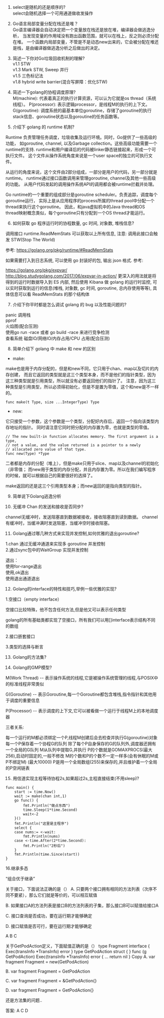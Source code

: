 


1. select是随机的还是顺序的?     
select会随机选择一个可用通道做收发操作

2. Go语言局部变量分配在栈还是堆？    
Go语言编译器会自动决定把一个变量放在栈还是放在堆，编译器会做逃逸分析，
当发现变量的作用域没有跑出函数范围，就可以在栈上，反之则必须分配在堆。
一个函数内局部变量，不管是不是动态new出来的，它会被分配在堆还是栈，是由编译器做逃逸分析之后做出的决定。

3. 简述一下你对Go垃圾回收机制的理解?    
v1.1 STW    
v1.3 Mark STW, Sweep 并行    
v1.5 三色标记法    
v1.8 hybrid write barrier(混合写屏障：优化STW)    

4. 简述一下golang的协程调度原理?    
M(machine): 代表着真正的执行计算资源，可以认为它就是os thread（系统线程）。
P(processor): 表示逻辑processor，是线程M的执行的上下文。
G(goroutine): 调度系统的最基本单位goroutine，存储了goroutine的执行stack信息、goroutine状态以及goroutine的任务函数等。


5. 介绍下 golang 的 runtime 机制?    

Runtime 负责管理任务调度，垃圾收集及运行环境。同时，Go提供了一些高级的功能，
如goroutine, channel, 以及Garbage collection。这些高级功能需要一个runtime的支持. 
runtime和用户编译后的代码被linker静态链接起来，形成一个可执行文件。
这个文件从操作系统角度来说是一个user space的独立的可执行文件。 

从运行的角度来说，这个文件由2部分组成，一部分是用户的代码，另一部分就是runtime。
runtime通过接口函数调用来管理goroutine, channel及其他一些高级的功能。
从用户代码发起的调用操作系统API的调用都会被runtime拦截并处理。

Go runtime的一个重要的组成部分是goroutine scheduler。负责追踪，调度每个goroutine运行，
实际上是从应用程序的process所属的thread pool中分配一个thread来执行这个goroutine。
因此，和java虚拟机中的Java thread和OS thread映射概念类似，每个goroutine只有分配到一个OS thread才能运行。

6. 如何获取 go 程序运行时的协程数量, gc 时间, 对象数, 堆栈信息?

调用接口 runtime.ReadMemStats 可以获取以上所有信息, 注意: 调用此接口会触发 STW(Stop The World)

参考: https://golang.org/pkg/runtime/#ReadMemStats

如果需要打入到日志系统, 可以使用 go 封装好的包, 输出 json 格式. 参考:

https://golang.org/pkg/expvar/
http://blog.studygolang.com/2017/06/expvar-in-action/
更深入的用法就是将得到的运行时数据导入到 ES 内部, 然后使用 Kibana 做 golang 的运行时监控, 可以实时获取到运行的信息(堆栈, 对象数, gc 时间, goroutine, 总内存使用等等), 具体信息可以看 ReadMemStats 的那个结构体

7. 介绍下你平时都是怎么调试 golang 的 bug 以及性能问题的?   
 
panic 调用栈    
pprof    
火焰图(配合压测)        
使用go run -race 或者 go build -race 来进行竞争检测        
查看系统 磁盘IO/网络IO/内存占用/CPU 占用(配合压测)        


8. 简单介绍下 golang 中 make 和 new 的区别    
- make:

make也是用于内存分配的，但是和new不同，它只用于chan、map以及切片的内存创建，
而且它返回的类型就是这三个类型本身，而不是他们的指针类型，因为这三种类型就是引用类型，所以就没有必要返回他们的指针了。
注意，因为这三种类型是引用类型，所以必须得初始化，但是不是置为零值，这个和new是不一样的。
```
func make(t Type, size ...IntegerType) Type
```

- new:

它只接受一个参数，这个参数是一个类型，分配好内存后，返回一个指向该类型内存地址的指针。
同时请注意它同时把分配的内存置为零，也就是类型的零值。

```
// The new built-in function allocates memory. The first argument is a type,
// not a value, and the value returned is a pointer to a newly
// allocated zero value of that type.
func new(Type) *Type
```

二者都是内存的分配（堆上），但是make只用于slice、map以及channel的初始化（非零值；
而new用于类型的内存分配，并且内存置为零。所以在我们编写程序的时候，就可以根据自己的需要很好的选择了。

make返回的还是这三个引用类型本身；而new返回的是指向类型的指针。


9. 简单说下Golang逃逸分析



10. 无缓冲 Chan 的发送和接收是否同步?

channel无缓冲时，发送阻塞直到数据被接收，接收阻塞直到读到数据。
channel有缓冲时，当缓冲满时发送阻塞，当缓冲空时接收阻塞。

11. Golang通过哪几种方式来实现并发控制,如何优雅的退出goroutine?       
 
1.chan 通过无缓冲通道来实现多 goroutine 并发控制    
2.通过sync包中的WaitGroup 实现并发控制    

退出：        
使用for-range退出    
使用,ok退出    
使用退出通道退出    

12. Golang的interface的特性和技巧,举例一些优雅的实现?

1.空接口（empty interface）    

空接口比较特殊，他不包含任何方法,但是他又可以表示任何类型

golang的所有基础类都实现了空接口，所有我们可以用[]interface表示结构不同的数组

2.接口嵌套接口

3.类型的选择与断言


13. Golang的方法集?    


14. Golang的GMP模型?

M(Work Thread) -- 表示操作系统的线程,它是被操作系统管理的线程,与POSIX中的标准线程非常类似

G(Goroutine) -- 表示Goroutine,每一个Goroutine都包含堆栈,指令指针和其他用于调度的重要信息

P(Processor) -- 表示调度的上下文,它可以被看做一个运行于线程M上的本地调度器

三者关系:

每一个运行的M都必须绑定一个P,线程M创建后会去检查并执行G(goroutine)对象
每一个P保存着一个协程G的队列
除了每个P自身保存的G的队列外,调度器还拥有一个全局的G队列
M从队列中提取G,并执行
P的个数就是GOMAXPROCS(最大256),启动时固定的,一般不修改
M的个数和P的个数不一定一样多(会有休眠的M或P不绑定M) (最大10000)
P是用一个全局数组(255)来保存的,并且维护着一个全局的P空闲链表


15. 用信道实现主程等待协程2s,如果超过2s,主程直接结束(不用sleep)?

```
func main() {
    start := time.Now()
    wait := make(chan int,1)
    go func() {
        fmt.Println("做点东西")
        time.Sleep(1*time.Second)
        wait<-2
    }()
    fmt.Println("这里是主程序")
    select {
    case nums:= <-wait:
        fmt.Println(nums)
    case <-time.After(2*time.Second):
        fmt.Println("2秒后")
    }
    fmt.Println(time.Since(start))
}
```

16.继承多态

“组合优于继承”


关于接口，下面说法正确的是（）
A. 只要两个接口拥有相同的方法列表（次序不同不要紧），那么它们就是等价的，可以相互赋值

B. 如果接口A的方法列表是接口B的方法列表的子集，那么接口B可以赋值给接口A

C. 接口查询是否成功，要在运行期才能够确定

D. 接口赋值是否可行，要在运行期才能够确定

 A B C
 
 
关于GetPodAction定义，下面赋值正确的是（）
type Fragment interface {
        Exec(transInfo *TransInfo) error
}
type GetPodAction struct {
}
func (g GetPodAction) Exec(transInfo *TransInfo) error {
        ...
        return nil
}
Copy
A. var fragment Fragment = new(GetPodAction)

B. var fragment Fragment = GetPodAction

C. var fragment Fragment = &GetPodAction{}

D. var fragment Fragment = GetPodAction{}

还是方法集的问题..

答案: A C D
